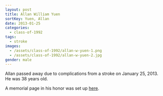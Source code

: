 ```yaml
---
layout: post
title: Allan William Yuen
sortKey: Yuen, Allan
date: 2013-01-25
categories:
  - class-of-1992
tags:
  - stroke
images:
  - /assets/class-of-1992/allan-w-yuen-1.png
  - /assets/class-of-1992/allan-w-yuen-2.jpg
gender: male
---
```


Allan passed away due to complications from a stroke on January 25, 2013. He was 38 years old.

A memorial page in his honor was set up [here](https://www.forevermissed.com/allan-yuen/about).
